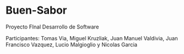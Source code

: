 # Buen-Sabor
 Proyecto FInal Desarrollo de Software

Participantes: Tomas Via, Miguel Kruzliak, Juan Manuel Valdivia, Juan Francisco Vazquez, Lucio Malgioglio y Nicolas Garcia
